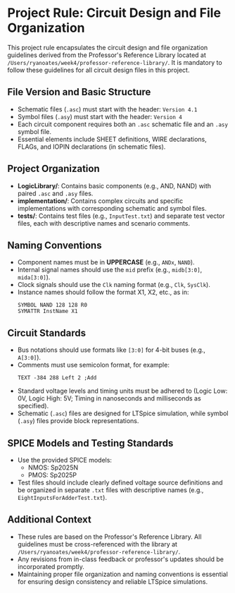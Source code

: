 # Project Rule: Circuit Design and File Organization

This project rule encapsulates the circuit design and file organization guidelines derived from the Professor's Reference Library located at `/Users/ryanoates/week4/professor-reference-library/`. It is mandatory to follow these guidelines for all circuit design files in this project.

## File Version and Basic Structure
- Schematic files (`.asc`) must start with the header: `Version 4.1`
- Symbol files (`.asy`) must start with the header: `Version 4`
- Each circuit component requires both an `.asc` schematic file and an `.asy` symbol file.
- Essential elements include SHEET definitions, WIRE declarations, FLAGs, and IOPIN declarations (in schematic files).

## Project Organization
- **LogicLibrary/**: Contains basic components (e.g., AND, NAND) with paired `.asc` and `.asy` files.
- **implementation/**: Contains complex circuits and specific implementations with corresponding schematic and symbol files.
- **tests/**: Contains test files (e.g., `InputTest.txt`) and separate test vector files, each with descriptive names and scenario comments.

## Naming Conventions
- Component names must be in **UPPERCASE** (e.g., `ANDx`, `NAND`).
- Internal signal names should use the `mid` prefix (e.g., `midb[3:0]`, `mida[3:0]`).
- Clock signals should use the `Clk` naming format (e.g., `Clk`, `SysClk`).
- Instance names should follow the format X1, X2, etc., as in:
  ```
  SYMBOL NAND 128 128 R0
  SYMATTR InstName X1
  ```

## Circuit Standards
- Bus notations should use formats like `[3:0]` for 4-bit buses (e.g., `A[3:0]`).
- Comments must use semicolon format, for example:
  ```
  TEXT -384 288 Left 2 ;Add
  ```
- Standard voltage levels and timing units must be adhered to (Logic Low: 0V, Logic High: 5V; Timing in nanoseconds and milliseconds as specified).
- Schematic (`.asc`) files are designed for LTSpice simulation, while symbol (`.asy`) files provide block representations.

## SPICE Models and Testing Standards
- Use the provided SPICE models:
  - NMOS: Sp2025N
  - PMOS: Sp2025P
- Test files should include clearly defined voltage source definitions and be organized in separate `.txt` files with descriptive names (e.g., `EightInputsForAdderTest.txt`).

## Additional Context
- These rules are based on the Professor's Reference Library. All guidelines must be cross-referenced with the library at `/Users/ryanoates/week4/professor-reference-library/`.
- Any revisions from in-class feedback or professor's updates should be incorporated promptly.
- Maintaining proper file organization and naming conventions is essential for ensuring design consistency and reliable LTSpice simulations. 